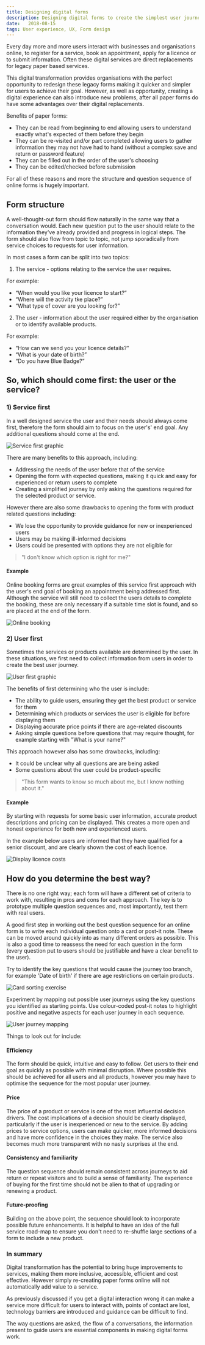 ```yaml
---
title: Designing digital forms
description: Designing digital forms to create the simplest user journeys.
date:   2018-08-15
tags: User experience, UX, Form design
---
```


Every day more and more users interact with businesses and organisations online, to register for a service, book an appointment, apply for a licence or to submit information. Often these digital services are direct replacements for legacy paper based services.

This digital transformation provides organisations with the perfect opportunity to redesign these legacy forms making it quicker and simpler for users to achieve their goal. However, as well as opportunity, creating a digital experience can also introduce new problems, after all paper forms do have some advantages over their digital replacements.

Benefits of paper forms:
<ul>
  <li>They can be read from beginning to end allowing users to understand exactly what's expected of them before they begin</li>

  <li>They can be re-visited and/or part completed allowing users to gather information they may not have had to hand (without a complex save and return or password feature)</li>

 <li>They can be filled out in the order of the user's choosing</li>

 <li>They can be edited/checked before submission</li>
</ul>

For all of these reasons and more the structure and question sequence of online forms is hugely important. 

<h2 class="heading">Form structure</h2>

A well-thought-out form should flow naturally in the same way that a conversation would. Each new question put to the user should relate to the information they've already provided and progress in logical steps. The form should also flow from topic to topic, not jump sporadically from service choices to requests for user information. 

In most cases a form can be split into two topics:

1) The service - options relating to the service the user requires.

For example:
<ul>
  <li>“When would you like your licence to start?”</li>
  <li>“Where will the activity tke place?”</li>
  <li>“What type of cover are you looking for?”</li>
</ul>

2) The user - information about the user required either by the organisation or to identify available products.

For example:
<ul>
  <li>“How can we send you your licence details?”</li>
  <li>“What is your date of birth?”</li>
  <li>“Do you have Blue Badge?”</li>
</ul>

<h2 class="heading">So, which should come first: the user or the service?</h2>

<h3>1) Service first</h3>

In a well designed service the user and their needs should always come first, therefore the form should aim to focus on the user's' end goal. Any additional questions should come at the end.

<section class="portfolio-images">
    <div class="portfolio-piece-wrapper">
        <div class="portfolio-piece">
            <img src="../assets/img/posts/designing-digital-conversations/service-first.jpg" class="portfolio-piece__img"  alt="Service first graphic">
        </div>
    </div>
</section>

There are many benefits to this approach, including:
<ul>
  <li>Addressing the needs of the user before that of the service</li>

  <li>Opening the form with expected questions, making it quick and easy for experienced or return users to complete</li>

  <li>Creating a simplified journey by only asking the questions required for the selected product or service.</li>
</ul>

However there are also some drawbacks to opening the form with product related questions including:
<ul>

  <li>We lose the opportunity to provide guidance for new or inexperienced users</li>
  <li>Users may be making ill-informed decisions</li>
  <li>Users could be presented with options they are not eligible for</li>
</ul>

<section>
<blockquote>
"I don't know which option is right for me?"
</blockquote>
</section>

<h4>Example</h4>

Online booking forms are great examples of this service first approach with the user's end goal of booking an appointment being addressed first. Although the service will still need to collect the  users details to complete the booking, these are only necessary if a suitable time slot is found, and so are placed at the end of the form.

<section class="portfolio-images">
    <div class="portfolio-piece-wrapper">
        <div class="portfolio-piece">
            <img src="../assets/img/posts/designing-digital-conversations/online-booking.png" class="portfolio-piece__img"  alt="Online booking">
        </div>
    </div>
</section>

<h3>2) User first</h3>

Sometimes the services or products available are determined by the user. In these situations, we first need to collect information from users in order to create the best user journey.

<section class="portfolio-images">
    <div class="portfolio-piece-wrapper">
        <div class="portfolio-piece">
            <img src="../assets/img/posts/designing-digital-conversations/user-first.jpg" class="portfolio-piece__img"  alt="User first graphic">
        </div>
    </div>
</section>

The benefits of first determining who the user is include:

<ul>
 <li>The ability to guide users, ensuring they get the best product or service for them </li>

 <li>Determining which products or services the user is eligible for before displaying them</li>

 <li>Displaying accurate price points if there are age-related discounts</li>

 <li>Asking simple questions before questions that may require thought, for example starting with "What is your name?"</li>
</ul>

This approach however also has some drawbacks, including:

<ul>
 <li>It could be unclear why all questions are are being asked</li>
 <li>Some questions about the user could be product-specific</li>
</ul>

<section>
<blockquote>
"This form wants to know so much about me, but I know nothing about it."
</blockquote>
</section>

<h4>Example</h4>

By starting with requests for some basic user information, accurate product descriptions and pricing can be displayed. This creates a more open and honest experience for both new and experienced users. 

In the example below users are informed that they have qualified for a senior discount, and are clearly shown the cost of each licence.

<section class="portfolio-images">
    <div class="portfolio-piece-wrapper-full">
        <div class="portfolio-piece">
            <img src="../assets/img/posts/designing-digital-conversations/licence-details.png" class="portfolio-piece__img"  alt="Display licence costs">
        </div>
    </div>
</section>

<h2 class="heading">How do you determine the best way?</h2>

There is no one right way; each form will have a different set of criteria to work with, resulting in pros and cons for each approach. The key is to prototype multiple question sequences and, most importantly, test them with real users.

A good first step in working out the best question sequence for an online form is to write each individual question onto a card or post-it note. These can be moved around quickly into as many different orders as possible. This is also a good time to reassess the need for each question in the form (every question put to users should be justifiable and have a clear benefit to the user).

Try to identify the key questions that would cause the journey too branch, for example 'Date of birth' if there are age restrictions on certain products.

<section class="portfolio-images">
    <div class="portfolio-piece-wrapper-full">
        <div class="portfolio-piece">
            <img src="../assets/img/posts/designing-digital-conversations/card-sort.jpg" class="portfolio-piece__img"  alt="Card sorting exercise">
        </div>
    </div>
</section>

Experiment by mapping out possible user journeys using the key questions you identified as starting points. Use colour-coded post-it notes to highlight positive and negative aspects for each user journey in each sequence.

<section class="portfolio-images">
    <div class="portfolio-piece-wrapper-full">
        <div class="portfolio-piece">
            <img src="../assets/img/posts/designing-digital-conversations/user-flows.jpg" class="portfolio-piece__img"  alt="User journey mapping">
        </div>
    </div>
</section>

Things to look out for include:

<h4>Efficiency</h4>

The form should be quick, intuitive and easy to follow. Get users to their end goal as quickly as possible with minimal disruption. Where possible this should be achieved for all users and all products, however you may have to optimise the sequence for the most popular user journey.

<h4>Price</h4>

The price of a product or service is one of the most influential decision drivers. The cost implications of a decision should be clearly displayed, particularly if the user is inexperienced or new to the service. By adding prices to service options, users can make quicker, more informed decisions and have more confidence in the choices they make. The service also becomes much more transparent with no nasty surprises at the end.

<h4>Consistency and familiarity</h4>

The question sequence should remain consistent across journeys to aid return or repeat visitors and to build a sense of familiarity. The experience of buying for the first time should not be alien to that of upgrading or renewing a product.

<h4>Future-proofing</h4>

Building on the above point, the sequence should look to incorporate possible future enhancements. It is helpful to have an idea of the full service road-map to ensure you don't need to re-shuffle large sections of a form to include a new product.

<h3 class="heading">In summary</h3>

Digital transformation has the potential to bring huge improvements to services, making them more inclusive, accessible, efficient and cost effective. However simply re-creating paper forms online will not automatically add value to a service.

As previously discussed if you get a digital interaction wrong it can make a service more difficult for users to interact with, points of contact are lost, technology barriers are introduced and guidance can be difficult to find.

The way questions are asked, the flow of a conversations, the information present to guide users are essential components in making digital forms work.















